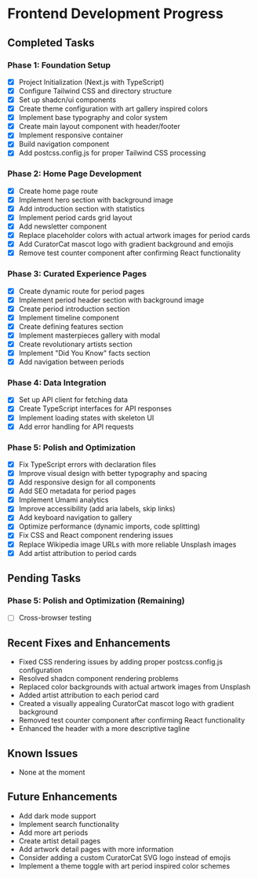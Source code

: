 # Frontend Development Progress

## Completed Tasks

### Phase 1: Foundation Setup
- [x] Project Initialization (Next.js with TypeScript)
- [x] Configure Tailwind CSS and directory structure
- [x] Set up shadcn/ui components
- [x] Create theme configuration with art gallery inspired colors
- [x] Implement base typography and color system
- [x] Create main layout component with header/footer
- [x] Implement responsive container
- [x] Build navigation component
- [x] Add postcss.config.js for proper Tailwind CSS processing

### Phase 2: Home Page Development
- [x] Create home page route
- [x] Implement hero section with background image
- [x] Add introduction section with statistics
- [x] Implement period cards grid layout
- [x] Add newsletter component
- [x] Replace placeholder colors with actual artwork images for period cards
- [x] Add CuratorCat mascot logo with gradient background and emojis
- [x] Remove test counter component after confirming React functionality

### Phase 3: Curated Experience Pages
- [x] Create dynamic route for period pages
- [x] Implement period header section with background image
- [x] Create period introduction section
- [x] Implement timeline component
- [x] Create defining features section
- [x] Implement masterpieces gallery with modal
- [x] Create revolutionary artists section
- [x] Implement "Did You Know" facts section
- [x] Add navigation between periods

### Phase 4: Data Integration
- [x] Set up API client for fetching data
- [x] Create TypeScript interfaces for API responses
- [x] Implement loading states with skeleton UI
- [x] Add error handling for API requests

### Phase 5: Polish and Optimization
- [x] Fix TypeScript errors with declaration files
- [x] Improve visual design with better typography and spacing
- [x] Add responsive design for all components
- [x] Add SEO metadata for period pages
- [x] Implement Umami analytics
- [x] Improve accessibility (add aria labels, skip links)
- [x] Add keyboard navigation to gallery
- [x] Optimize performance (dynamic imports, code splitting)
- [x] Fix CSS and React component rendering issues
- [x] Replace Wikipedia image URLs with more reliable Unsplash images
- [x] Add artist attribution to period cards

## Pending Tasks

### Phase 5: Polish and Optimization (Remaining)
- [ ] Cross-browser testing

## Recent Fixes and Enhancements
- Fixed CSS rendering issues by adding proper postcss.config.js configuration
- Resolved shadcn component rendering problems
- Replaced color backgrounds with actual artwork images from Unsplash
- Added artist attribution to each period card
- Created a visually appealing CuratorCat mascot logo with gradient background
- Removed test counter component after confirming React functionality
- Enhanced the header with a more descriptive tagline

## Known Issues
- None at the moment

## Future Enhancements
- Add dark mode support
- Implement search functionality
- Add more art periods
- Create artist detail pages
- Add artwork detail pages with more information
- Consider adding a custom CuratorCat SVG logo instead of emojis
- Implement a theme toggle with art period inspired color schemes
